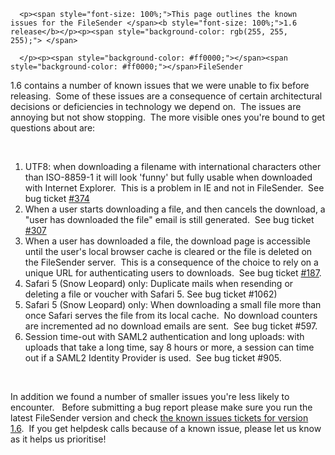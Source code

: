 
      
      
      
      
      
      
      <p><span style="font-size: 100%;">This page outlines the known issues for the FileSender </span><b style="font-size: 100%;">1.6 release</b></p><p><span style="background-color: rgb(255, 255, 255);"> </span>
      
      </p><p><span style="background-color: #ff0000;"></span><span style="background-color: #ff0000;"></span>FileSender

 1.6 contains a number of known issues that we were unable to fix 
before releasing.  Some of these issues are a consequence of certain 
architectural decisions or deficiencies in technology we depend on.  The
 issues are annoying but not show stopping.  The more visible ones 
you're bound to get questions about are: </p><p> </p><ol><li><span style="background-color: rgb(255, 255, 255);">UTF8:
 when downloading a 
filename with international characters other than ISO-8859-1 it will 
look 'funny' but fully usable when downloaded with Internet Explorer.  
This is a problem in IE and not in FileSender.  See bug ticket <a href="https://www.assembla.com/spaces/file_sender/tickets/374">#374</a></span></li><li><span style="background-color: rgb(255, 255, 255);">When a user starts 
downloading a file, and then cancels the download, a "user has 
downloaded the file" email is still generated.  See bug ticket <a href="https://www.assembla.com/spaces/file_sender/tickets/307">#307</a>  </span></li><li><span style="background-color: rgb(255, 255, 255);">When a user has downloaded a
 file, the download page is accessible until the user's local browser 
cache is cleared or the file is deleted on the FileSender server.  This 
is a consequence of the choice to rely on a unique URL for 
authenticating users to downloads.  See bug ticket <a href="https://www.assembla.com/spaces/file_sender/tickets/187">#187</a>.</span></li><li><span style="background-color: rgb(255, 255, 255);">Safari 5 (Snow Leopard) only: Duplicate mails when resending or deleting a file or voucher with Safari 5. See bug ticket #1062)</span><br></li><li><span style="background-color: rgb(255, 255, 255);">Safari 5 (Snow Leopard) only: When downloading a small file more than once Safari serves the file from its local cache.  No download counters are incremented ad no download emails are sent.  See bug ticket #597. </span></li><li><span style="background-color: rgb(255, 255, 255);">Session time-out with SAML2 authentication and long uploads: with uploads that take a long time, say 8 hours or more, a session can time out if a SAML2 Identity Provider is used.  See bug ticket #905.</span></li></ol><p><span style="background-color: rgb(255, 153, 0);"><br></span></p><p><span style="background-color: rgb(255, 255, 255);">In
 addition we found a number of smaller issues you're less likely to 
encounter.   Before submitting a bug report please make sure you run the
 latest FileSender version and check <a href="https://www.assembla.com/spaces/b516sOlY8r3PPQeJe5afGb/tickets/report/u1270273">the known issues tickets for version 1.6</a>.  If you get helpdesk calls because of a known issue, please let us know as it helps us prioritise!</span><br></p>
    
    
    
    
    
    
    
    
